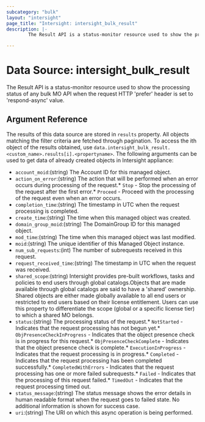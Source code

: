 ```yaml
---
subcategory: "bulk"
layout: "intersight"
page_title: "Intersight: intersight_bulk_result"
description: |-
        The Result API is a status-monitor resource used to show the processing status of any bulk MO API when the request HTTP 'prefer' header is set to 'respond-async' value.

---
```


# Data Source: intersight_bulk_result
The Result API is a status-monitor resource used to show the processing status of any bulk MO API when the request HTTP 'prefer' header is set to 'respond-async' value.
## Argument Reference
The results of this data source are stored in `results` property.
All objects matching the filter criteria are fetched through pagination.
To access the ith object of the results obtained, use `data.intersight_bulk_result.<custom_name>.results[i].<propertyname>`.
The following arguments can be used to get data of already created objects in Intersight appliance:
* `account_moid`:(string) The Account ID for this managed object. 
* `action_on_error`:(string) The action that will be performed when an error occurs during processing of the request.* `Stop` - Stop the processing of the request after the first error.* `Proceed` - Proceed with the processing of the request even when an error occurs. 
* `completion_time`:(string) The timestamp in UTC when the request processing is completed. 
* `create_time`:(string) The time when this managed object was created. 
* `domain_group_moid`:(string) The DomainGroup ID for this managed object. 
* `mod_time`:(string) The time when this managed object was last modified. 
* `moid`:(string) The unique identifier of this Managed Object instance. 
* `num_sub_requests`:(int) The number of subrequests received in this request. 
* `request_received_time`:(string) The timestamp in UTC when the request was received. 
* `shared_scope`:(string) Intersight provides pre-built workflows, tasks and policies to end users through global catalogs.Objects that are made available through global catalogs are said to have a 'shared' ownership. Shared objects are either made globally available to all end users or restricted to end users based on their license entitlement. Users can use this property to differentiate the scope (global or a specific license tier) to which a shared MO belongs. 
* `status`:(string) The processing status of the request.* `NotStarted` - Indicates that the request processing has not begun yet.* `ObjPresenceCheckInProgress` - Indicates that the object presence check is in progress for this request.* `ObjPresenceCheckComplete` - Indicates that the object presence check is complete.* `ExecutionInProgress` - Indicates that the request processing is in progress.* `Completed` - Indicates that the request processing has been completed successfully.* `CompletedWithErrors` - Indicates that the request processing has one or more failed subrequests.* `Failed` - Indicates that the processing of this request failed.* `TimedOut` - Indicates that the request processing timed out. 
* `status_message`:(string) The status message shows the error details in human readable format when the request goes to failed state. No additional information is shown for success case. 
* `uri`:(string) The URI on which this async operation is being performed. 
 
